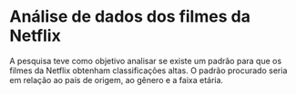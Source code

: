# Análise de dados dos filmes da Netflix

A pesquisa teve como objetivo analisar se existe um padrão para que os filmes da Netflix
obtenham classificações altas.
O padrão procurado seria em relação ao país de origem, ao gênero e a faixa etária.